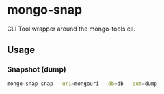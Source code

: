# mongo-snap
CLI Tool wrapper around the mongo-tools cli.

## Usage

### Snapshot (dump)

````bash
mongo-snap snap --uri=mongouri --db=db --out=dump
````
